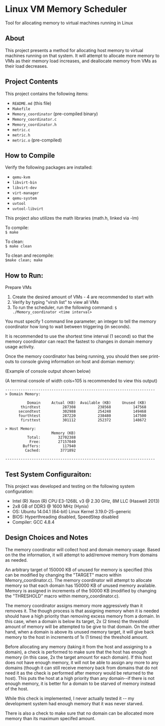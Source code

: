 # Linux VM Memory Scheduler
Tool for allocating memory to virtual machines running in Linux

## About

This project presents a method for allocating host memory to virtual machines running on that system. It will attempt to allocate more memory to VMs as their memory load increases, and deallocate memory from VMs as their load decreases.

## Project Contents

This project contains the following items:

* `README.md` (this file)
* `Makefile`
* `Memory_coordinator` (pre-compiled binary)
* `Memory_coordinator.c`
* `Memory_coordinator.h`
* `metric.c`
* `metric.h`
* `metric.o` (pre-compiled)

## How to Compile

Verify the following packages are installed:

* `qemu-kvm`
* `libvirt-bin`
* `libvirt-dev`
* `virt-manager`
* `qemu-system`
* `uvtool`
* `uvtool-libvirt`

This project also utilizes the math libraries (math.h, linked via -lm)

To compile:  
    `$ make`

To clean:  
    `$ make clean`

To clean and recompile:  
    `$make clean; make`

## How to Run:

Prepare VMs

1. Create the desired amount of VMs - 4 are recommended to start with
2. Verify by typing "virsh list" to view all VMs
3. To run the scheduler, run the following command: `$ ./Memory_coordinator <time interval>`

You must specify 1 command line parameter; an integer to tell the memory coordinator how long 
to wait between triggering (in seconds). 

It is recommended to use the shortest time interval (1 second) so that the memory coordinator 
can react the fastest to changes in domain memory usage activity. 

Once the memory coordinator has being running, you should then see print-outs to console 
giving information on host and domian memory:

(Example of console output shown below)

(A terminal console of width cols=105 is recommended to view this output)

```
--------------------------------------------------------------------
> Domain Memory:
 
          Domain     Actual (KB)  Available (KB)     Unused (KB)
       thirdtest          287308          238568          147568
      secondtest          302988          254248          149468
      fourthtest          287220          238480          147500
       firsttest          301112          252372          148672
 
> Host Memory:
                     Memory (KB)
          Total:        32702388
           Free:        27157040
        Buffers:          117940
         Cached:         3771892
 
--------------------------------------------------------------------
```

## Test System Configuraiton:

This project was developed and testing on the following system configuration:

* Intel (R) Xeon (R) CPU E3-1268L v3 @ 2.30 GHz, 8M LLC (Haswell 2013)
* 2x8 GB of DDR3 @ 1600 MHz (Hynix) 
* OS: Ubuntu 14.04.1 (64-bit) Linux Kernel 3.19.0-25-generic
* BIOS: Hyperthreading disabled, SpeedStep disabled
* Compiler: GCC 4.8.4

## Design Choices and Notes

The memory coordinator will collect host and domain memory usage. Based on the the information,
it will attempt to add/remove memory from domains as needed.

An arbitrary target of 150000 KB of unused for memory is specified (this can be modified by 
changing the "TARGET" macro within Memory_coordinator.c). The memory coordinator will attempt
to allocate memory so that each domain has 150000 KB of unused memory available. Memory is 
assigned in increments of the 50000 KB (modified by changing the "THRESHOLD" macro within
memory_coordinator.c).

The memory coordinator assigns memory more aggressively than it removes it. The though process 
is that assigning memory when it is needed should have a high priority than removing excess
memory from a domain. In this case, when a domain is below its target, 2x (2 times) the 
threshold amount of memory will be attempted to be give to that domain. On the other hand, when
a domain is above its unused memory target, it will give back memory to the host in increments
of 1x (1 times) the threshold amount.

Before allocating any memory (taking it from the host and assigning to a domain), a check is 
performed to make sure that the host has enough memory (in this case, 2x the target amount for
each domain). If this host does not have enough memory, it will not be able to assign any more to 
any domains (though it can still receive memory back from domains that do not need it as the check
is performed after memory would be returned to the host). This puts the host at a high priority
than any domain--if there is not enough memory, it is better for a domain to be starved of memory
instead of the host.

While this check is implemented, I never actually tested it -- my development system had enough
memory that it was never starved.

There is also a check to make sure that no domain can be allocated more memory than its maximum
specifed amount.
